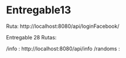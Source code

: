 # Entregable13
Ruta: http://localhost:8080/api/loginFacebook/

Entregable 28 Rutas:

/info : http://localhost:8080/api/info
/randoms :


